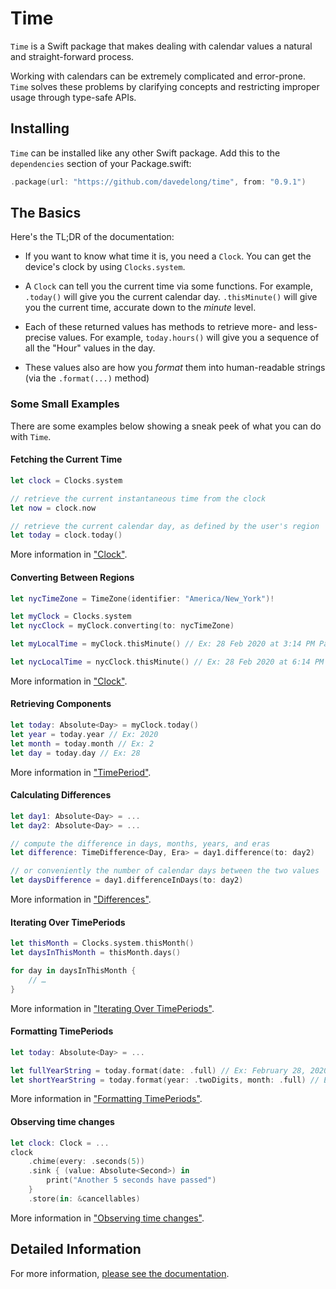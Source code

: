 # Time

`Time` is a Swift package that makes dealing with calendar values a natural and straight-forward process.

Working with calendars can be extremely complicated and error-prone. `Time` solves these problems by clarifying concepts and restricting improper usage through type-safe APIs.

## Installing

`Time` can be installed like any other Swift package. Add this to the `dependencies` section of your Package.swift:

```swift
.package(url: "https://github.com/davedelong/time", from: "0.9.1")
```

## The Basics

Here's the TL;DR of the documentation:

- If you want to know what time it is, you need a `Clock`. You can get the device's clock by using `Clocks.system`.

- A `Clock` can tell you the current time via some functions. For example, `.today()` will give you the current calendar day. `.thisMinute()` will give you the current time, accurate down to the _minute_ level.

- Each of these returned values has methods to retrieve more- and less- precise values. For example, `today.hours()` will give you a sequence of all the "Hour" values in the day.

- These values also are how you _format_ them into human-readable strings (via the `.format(...)` method)

### Some Small Examples

There are some examples below showing a sneak peek of what you can do with `Time`.

#### Fetching the Current Time

```swift
let clock = Clocks.system

// retrieve the current instantaneous time from the clock
let now = clock.now

// retrieve the current calendar day, as defined by the user's region
let today = clock.today()
```

More information in ["Clock"](Documentation/2-Usage/2-Clock.md).

#### Converting Between Regions

```swift
let nycTimeZone = TimeZone(identifier: "America/New_York")!

let myClock = Clocks.system
let nycClock = myClock.converting(to: nycTimeZone)

let myLocalTime = myClock.thisMinute() // Ex: 28 Feb 2020 at 3:14 PM Pacific Time

let nycLocalTime = nycClock.thisMinute() // Ex: 28 Feb 2020 at 6:14 PM Eastern Time
```

More information in ["Clock"](Documentation/2-Usage/2-Clock.md).

#### Retrieving Components

```swift
let today: Absolute<Day> = myClock.today()
let year = today.year // Ex: 2020
let month = today.month // Ex: 2
let day = today.day // Ex: 28
```

More information in ["TimePeriod"](Documentation/2-Usage/3-TimePeriod.md).

#### Calculating Differences

```swift
let day1: Absolute<Day> = ...
let day2: Absolute<Day> = ...

// compute the difference in days, months, years, and eras
let difference: TimeDifference<Day, Era> = day1.difference(to: day2)

// or conveniently the number of calendar days between the two values
let daysDifference = day1.differenceInDays(to: day2)
```

More information in ["Differences"](Documentation/2-Usage/5-Differences.md).

#### Iterating Over TimePeriods

```swift
let thisMonth = Clocks.system.thisMonth()
let daysInThisMonth = thisMonth.days()

for day in daysInThisMonth {
    // …
}
```

More information in ["Iterating Over TimePeriods"](Documentation/2-Usage/6-Iteration.md).

#### Formatting TimePeriods

```swift
let today: Absolute<Day> = ...

let fullYearString = today.format(date: .full) // Ex: February 28, 2020
let shortYearString = today.format(year: .twoDigits, month: .full) // Ex: February '20
```

More information in ["Formatting TimePeriods"](Documentation/2-Usage/7-Formatting.md).

#### Observing time changes

```swift
let clock: Clock = ...
clock
    .chime(every: .seconds(5))
    .sink { (value: Absolute<Second>) in
        print("Another 5 seconds have passed")
    }
    .store(in: &cancellables)
```

More information in ["Observing time changes"](Documentation/2-Usage/8-Observation.md).

## Detailed Information

For more information, [please see the documentation](Documentation).
